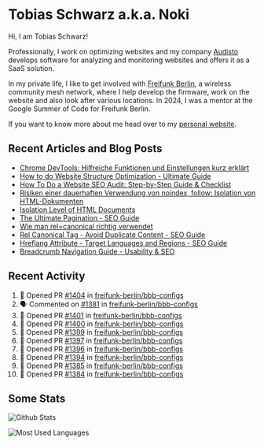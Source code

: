 # Tobias Schwarz a.k.a. Noki

Hi, I am Tobias Schwarz!

Professionally, I work on optimizing websites and my company [Audisto](https://audisto.com/) develops software for analyzing and monitoring websites and offers it as a SaaS solution.

In my private life, I like to get involved with [Freifunk Berlin](https://berlin.freifunk.net/en/), a wireless community mesh network, where I help develop the firmware, work on the website and also look after various locations. In 2024, I was a mentor at the Google Summer of Code for Freifunk Berlin.

If you want to know more about me head over to my [personal website](https://www.tobias-schwarz.com/).

## Recent Articles and Blog Posts

* [Chrome DevTools: Hilfreiche Funktionen und Einstellungen kurz erklärt](https://www.afs-akademie.org/magazin/chrome-devtools/)
* [How to do Website Structure Optimization - Ultimate Guide](https://audisto.com/guides/structure-optimization/)
* [How To Do a Website SEO Audit: Step-by-Step Guide & Checklist](https://audisto.com/guides/website-audit/)
* [Risiken einer dauerhaften Verwendung von noindex, follow: Isolation von HTML-Dokumenten](https://www.websiteboosting.com/magazin/55/risiken-einer-dauerhaften-verwendung-von-noindex-follow-isolation-von-html-dokumenten.html)
* [Isolation Level of HTML Documents](https://audisto.com/help/crawler/features/isolation/)
* [The Ultimate Pagination - SEO Guide](https://audisto.com/guides/pagination/)
* [Wie man rel=canonical richtig verwendet](https://www.websiteboosting.com/magazin/35/wie-man-relcanonical-richtig-einsetzt.html)
* [Rel Canonical Tag - Avoid Duplicate Content - SEO Guide](https://audisto.com/guides/canonical/)
* [Hreflang Attribute - Target Languages and Regions - SEO Guide](https://audisto.com/guides/hreflang/)
* [Breadcrumb Navigation Guide - Usability & SEO](https://audisto.com/guides/breadcrumb/)

## Recent Activity

<!--START_SECTION:activity-->
1. 💪 Opened PR [#1404](undefined) in [freifunk-berlin/bbb-configs](https://github.com/freifunk-berlin/bbb-configs)
2. 🗣 Commented on [#1381](https://github.com/freifunk-berlin/bbb-configs/issues/1381#issuecomment-3433731739) in [freifunk-berlin/bbb-configs](https://github.com/freifunk-berlin/bbb-configs)
3. 💪 Opened PR [#1401](undefined) in [freifunk-berlin/bbb-configs](https://github.com/freifunk-berlin/bbb-configs)
4. 💪 Opened PR [#1400](undefined) in [freifunk-berlin/bbb-configs](https://github.com/freifunk-berlin/bbb-configs)
5. 💪 Opened PR [#1399](undefined) in [freifunk-berlin/bbb-configs](https://github.com/freifunk-berlin/bbb-configs)
6. 💪 Opened PR [#1397](undefined) in [freifunk-berlin/bbb-configs](https://github.com/freifunk-berlin/bbb-configs)
7. 💪 Opened PR [#1396](undefined) in [freifunk-berlin/bbb-configs](https://github.com/freifunk-berlin/bbb-configs)
8. 💪 Opened PR [#1394](undefined) in [freifunk-berlin/bbb-configs](https://github.com/freifunk-berlin/bbb-configs)
9. 💪 Opened PR [#1385](undefined) in [freifunk-berlin/bbb-configs](https://github.com/freifunk-berlin/bbb-configs)
10. 💪 Opened PR [#1384](undefined) in [freifunk-berlin/bbb-configs](https://github.com/freifunk-berlin/bbb-configs)
<!--END_SECTION:activity-->

## Some Stats

![Github Stats](https://github-readme-stats.vercel.app/api?username=noki&rank_icon=github&theme=transparent&card_width=450)

![Most Used Languages](https://github-readme-stats.vercel.app/api/top-langs?username=noki&layout=compact&langs_count=8&theme=transparent&card_width=450)
